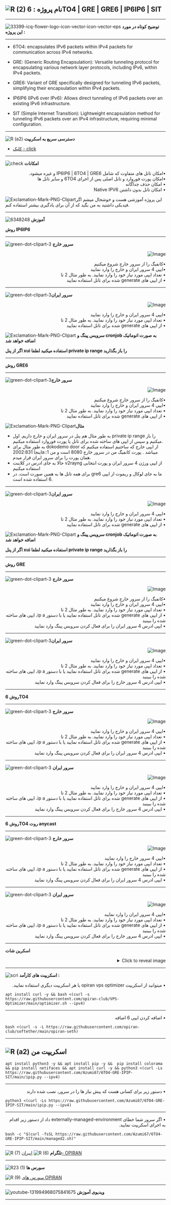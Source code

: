 ![R (2)](https://github.com/Azumi67/PrivateIP-Tunnel/assets/119934376/a064577c-9302-4f43-b3bf-3d4f84245a6f)
نام پروژه : 6TO4 | GRE | GRE6 | IP6IP6 | SIT
---------------------------------------------------------------
----------------------------------
![33399-icq-flower-logo-icon-vector-icon-vector-eps](https://github.com/Azumi67/6TO4-GRE-IPIP-SIT/assets/119934376/9e736d80-9378-447d-a403-2ce0dacc3bec)
**توضیح کوتاه در مورد این پروژه :**

-----------------------


- 6TO4: encapsulates IPv6 packets within IPv4 packets for communication across IPv4 networks.

- GRE: (Generic Routing Encapsulation): Versatile tunneling protocol for encapsulating various network layer protocols, including IPv6, within IPv4 packets.

- GRE6: Variant of GRE specifically designed for tunneling IPv6 packets, simplifying their encapsulation within IPv4 packets.

- IP6IP6 (IPv6 over IPv6): Allows direct tunneling of IPv6 packets over an existing IPv6 infrastructure.

- SIT (Simple Internet Transition): Lightweight encapsulation method for tunneling IPv6 packets over an IPv4 infrastructure, requiring minimal configuration.
------------------------
![R (a2)](https://github.com/Azumi67/RTT-Wireguard/assets/119934376/3f64bfa8-3785-4a0b-beba-366b3cb73719)
**دسترسی سریع به اسکریپت**


- [کلیک - click](https://github.com/Azumi67/Haproxy_TCP_loadbalance#%D8%A7%D8%B3%DA%A9%D8%B1%DB%8C%D9%BE%D8%AA-%D9%85%D9%86)
------------------------
![check](https://github.com/Azumi67/PrivateIP-Tunnel/assets/119934376/13de8d36-dcfe-498b-9d99-440049c0cf14)
**امکانات**
 <div dir="rtl">&bull;امکان تانل های متفاوت که شامل IP6IP6 | 6TO4 | GRE6 و غیره میشود.</div>
 <div dir="rtl">&bull;امکان پورت فوروارد و تانل اصلی پس از اجرای 6TO4 و سایر تانل ها</div>
 <div dir="rtl">&bull; امکان حذف جداگانه</div>
 <div dir="rtl">&bull; امکان تانل بدون داشتن Native IPV6</div>

 

![Exclamation-Mark-PNG-Clipart](https://github.com/Azumi67/Haproxy_TCP_loadbalance/assets/119934376/a462de6d-be16-46dc-aaa8-c21a4c6df669)این پروژه آموزشی هست و خوشحال میشم اگر فیدبکی داشتید به من بگید که از آن برای یادگیری بیشتر استفاده کنم.

 
 ------------------------------------------------------
  
  ![6348248](https://github.com/Azumi67/PrivateIP-Tunnel/assets/119934376/398f8b07-65be-472e-9821-631f7b70f783)
**آموزش**

**روش IP6IP6**

----------------------------------
![green-dot-clipart-3](https://github.com/Azumi67/6TO4-PrivateIP/assets/119934376/902a2efa-f48f-4048-bc2a-5be12143bef3) **سرور خارج** 



 <p align="right">
  <img src="https://github.com/Azumi67/6TO4-GRE-IPIP-SIT/assets/119934376/290ad745-cb6c-4634-a9c0-e6861ddbc084" alt="Image" />
</p>
 <div dir="rtl">&bull;کانفیگ را از سرور خارج شروع میکنیم </div>
   <div dir="rtl">&bull;ایپی 4 سرور ایران و خارج را وارد نمایید </div>
    <div dir="rtl">&bull; تعداد ایپی مورد نیاز خود را وارد نمایید. به طور مثال 2 تا</div>
        <div dir="rtl">&bull; از ایپی های generate شده برای تانل استفاده نمایید</div>


----------------------

![green-dot-clipart-3](https://github.com/Azumi67/6TO4-PrivateIP/assets/119934376/49000de2-53b6-4c5c-888d-f1f397d77b92)**سرور ایران**


<p align="right">
  <img src="https://github.com/Azumi67/6TO4-GRE-IPIP-SIT/assets/119934376/6127f7f5-d892-4cb1-8087-ed590a3834bc" alt="Image" />
</p>
   <div dir="rtl">&bull;ایپی 4 سرور ایران و خارج را وارد نمایید </div>
    <div dir="rtl">&bull; تعداد ایپی مورد نیاز خود را وارد نمایید. به طور مثال 2 تا</div>
        <div dir="rtl">&bull; از ایپی های generate شده برای تانل استفاده نمایید</div>
        

  ![Exclamation-Mark-PNG-Clipart](https://github.com/Azumi67/6TO4-GRE-IPIP-SIT/assets/119934376/1b367bc9-aaed-4a8d-84a6-a2a1fc31b831) 
  **سرویس پینگ و cronjob به صورت اتوماتیک اضافه خواهد شد**
  
  **اگر از پنل xui استفاده میکنید لطفا private ip range را باز بگذارید**



--------------------------------------
**روش GRE6**

--------------------------------

![green-dot-clipart-3](https://github.com/Azumi67/6TO4-GRE-IPIP-SIT/assets/119934376/756f468e-8d6c-45bd-9a4a-a9d056011147)**سرور خارج**


<p align="right">
  <img src="https://github.com/Azumi67/6TO4-GRE-IPIP-SIT/assets/119934376/4b14b9da-c946-48ba-a1f5-c8259b59f9fd" alt="Image" />
</p>
 <div dir="rtl">&bull;کانفیگ را از سرور خارج شروع میکنیم </div>
   <div dir="rtl">&bull;ایپی 4 سرور ایران و خارج را وارد نمایید </div>
    <div dir="rtl">&bull; تعداد ایپی مورد نیاز خود را وارد نمایید. به طور مثال 2 تا</div>
        <div dir="rtl">&bull; از ایپی های generate شده برای تانل استفاده نمایید</div>

![Exclamation-Mark-PNG-Clipart](https://github.com/Azumi67/6TO4-GRE-IPIP-SIT/assets/119934376/590b11fa-f80f-4dc4-bedb-73746458f42b)**مثال**
- به طور مثال هم پنل در سرور ایران و خارج داریم. اول private ip range را باز میکنیم و سپس از ایپی های ساخته شده برای تانل یا پورت فوروارد استفاده میکنیم.
- به طور مثال برای dokodemo door از ایپی خارج که ساختیم استفاده میکنیم که اینجا 2002:831a::1 میباشد . پورت کانفیگ من در سرور خارج 8080 است و من همان پورت را برای سرور ایران قرار میدم.
- حالا به جای ادرس در کلاینت v2rayng از ایپی ورژن 4 سرور ایران و پورت انتخابی استفاده میکنیم
- برای همه تانل ها به همین صورت است. در gre6 ما به جای لوکال و ریموت از ایپی 6 استفاده شده است.

   
 ---------------------------------------
 
 ![green-dot-clipart-3](https://github.com/Azumi67/6TO4-PrivateIP/assets/119934376/49000de2-53b6-4c5c-888d-f1f397d77b92)**سرور ایران**


 <p align="right">
  <img src="https://github.com/Azumi67/6TO4-GRE-IPIP-SIT/assets/119934376/1b53f0b4-5338-444d-a0a3-a02d0ca6e431" alt="Image" />
</p>
   <div dir="rtl">&bull;ایپی 4 سرور ایران و خارج را وارد نمایید </div>
    <div dir="rtl">&bull; تعداد ایپی مورد نیاز خود را وارد نمایید. به طور مثال 2 تا</div>
        <div dir="rtl">&bull; از ایپی های generate شده برای تانل استفاده نمایید</div>

        
  ![Exclamation-Mark-PNG-Clipart](https://github.com/Azumi67/6TO4-GRE-IPIP-SIT/assets/119934376/1b367bc9-aaed-4a8d-84a6-a2a1fc31b831) 
  **سرویس پینگ و cronjob به صورت اتوماتیک اضافه خواهد شد**
  
  **اگر از پنل xui استفاده میکنید لطفا private ip range را باز بگذارید**
  
  ---------------------------------------

**روش GRE**

-------------------------------


![green-dot-clipart-3](https://github.com/Azumi67/6TO4-PrivateIP/assets/119934376/902a2efa-f48f-4048-bc2a-5be12143bef3) **سرور خارج**


 <p align="right">
  <img src="https://github.com/Azumi67/6TO4-GRE-IPIP-SIT/assets/119934376/d63c344a-05c6-4218-84c2-21b6e9ed9c5b" alt="Image" />
</p>

 <div dir="rtl">&bull;کانفیگ را از سرور خارج شروع میکنیم </div>
   <div dir="rtl">&bull;ایپی 4 سرور ایران و خارج را وارد نمایید </div>
    <div dir="rtl">&bull; تعداد ایپی مورد نیاز خود را وارد نمایید. به طور مثال 2 تا</div>
        <div dir="rtl">&bull; از ایپی های generate شده برای تانل استفاده نمایید یا با دستور ip a، ایپی های ساخته شده را ببینید</div>
          <div dir="rtl">&bull; ایپی ادرس 4 سرور ایران را برای فعال کردن سرویس پینگ وارد نمایید</div>


----------------------

![green-dot-clipart-3](https://github.com/Azumi67/6TO4-PrivateIP/assets/119934376/49000de2-53b6-4c5c-888d-f1f397d77b92)**سرور ایران**


<p align="right">
  <img src="https://github.com/Azumi67/6TO4-GRE-IPIP-SIT/assets/119934376/d17bda7e-2d10-4de3-b76c-6af385492ddf" alt="Image" />
</p>

   <div dir="rtl">&bull;ایپی 4 سرور ایران و خارج را وارد نمایید </div>
    <div dir="rtl">&bull; تعداد ایپی مورد نیاز خود را وارد نمایید. به طور مثال 2 تا</div>
        <div dir="rtl">&bull; از ایپی های generate شده برای تانل استفاده نمایید یا با دستور ip a، ایپی های ساخته شده را ببینید</div>
          <div dir="rtl">&bull; ایپی ادرس 4 سرور خارج را برای فعال کردن سرویس پینگ وارد نمایید</div>

--------------------------------------
**روش 6TO4**

-------------------------------
![green-dot-clipart-3](https://github.com/Azumi67/6TO4-PrivateIP/assets/119934376/c14c77ec-dc4e-4c8a-bdc2-4dc4e42a1815) **سرور خارج**


<p align="right">
  <img src="https://github.com/Azumi67/6TO4-GRE-IPIP-SIT/assets/119934376/87f554cb-1f40-475e-9737-a116ef6115dd" alt="Image" />
</p>
   <div dir="rtl">&bull;ایپی 4 سرور ایران و خارج را وارد نمایید </div>
    <div dir="rtl">&bull; تعداد ایپی مورد نیاز خود را وارد نمایید. به طور مثال 2 تا</div>
        <div dir="rtl">&bull; از ایپی های generate شده برای تانل استفاده نمایید یا با دستور ip a، ایپی های ساخته شده را ببینید</div>
          <div dir="rtl">&bull; ایپی ادرس 4 سرور ایران را برای فعال کردن سرویس پینگ وارد نمایید</div>


---------------------------------

![green-dot-clipart-3](https://github.com/Azumi67/6TO4-PrivateIP/assets/119934376/c14c77ec-dc4e-4c8a-bdc2-4dc4e42a1815) **سرور ایران**

<p align="right">
  <img src="https://github.com/Azumi67/6TO4-GRE-IPIP-SIT/assets/119934376/6de6acfa-6528-4c2d-bf26-e39dba8d05cd" alt="Image" />
</p>
   <div dir="rtl">&bull;ایپی 4 سرور ایران و خارج را وارد نمایید </div>
    <div dir="rtl">&bull; تعداد ایپی مورد نیاز خود را وارد نمایید. به طور مثال 2 تا</div>
        <div dir="rtl">&bull; از ایپی های generate شده برای تانل استفاده نمایید یا با دستور ip a، ایپی های ساخته شده را ببینید</div>
          <div dir="rtl">&bull; ایپی ادرس 4 سرور خارج را برای فعال کردن سرویس پینگ وارد نمایید</div>
          
------------------------------------------

**روش 6TO4 روت anycast**

-------------------------------------

![green-dot-clipart-3](https://github.com/Azumi67/6TO4-PrivateIP/assets/119934376/c14c77ec-dc4e-4c8a-bdc2-4dc4e42a1815) **سرور خارج**


<p align="right">
  <img src="https://github.com/Azumi67/6TO4-GRE-IPIP-SIT/assets/119934376/7bc82bd6-57dd-434f-83dd-a1b07221af8f" alt="Image" />
</p>
   <div dir="rtl">&bull;ایپی 4 سرور خارج را وارد نمایید </div>
    <div dir="rtl">&bull; تعداد ایپی مورد نیاز خود را وارد نمایید. به طور مثال 2 تا</div>
        <div dir="rtl">&bull; از ایپی های generate شده برای تانل استفاده نمایید یا با دستور ip a، ایپی های ساخته شده را ببینید</div>
          <div dir="rtl">&bull; ایپی ادرس 4 سرور ایران را برای فعال کردن سرویس پینگ وارد نمایید</div>


---------------------------------

![green-dot-clipart-3](https://github.com/Azumi67/6TO4-PrivateIP/assets/119934376/c14c77ec-dc4e-4c8a-bdc2-4dc4e42a1815) **سرور ایران**

<p align="right">
  <img src="https://github.com/Azumi67/6TO4-GRE-IPIP-SIT/assets/119934376/1bffb577-88b8-4086-b70c-7aa3998098ae" alt="Image" />
</p>
   <div dir="rtl">&bull;ایپی 4 سرور ایران را وارد نمایید </div>
    <div dir="rtl">&bull; تعداد ایپی مورد نیاز خود را وارد نمایید. به طور مثال 2 تا</div>
        <div dir="rtl">&bull; از ایپی های generate شده برای تانل استفاده نمایید یا با دستور ip a، ایپی های ساخته شده را ببینید</div>
          <div dir="rtl">&bull; ایپی ادرس 4 سرور خارج را برای فعال کردن سرویس پینگ وارد نمایید</div>
          
---------------------------------

**اسکرین شات**
<details>
  <summary align="right">Click to reveal image</summary>
  
  <p align="right">
    <img src="https://github.com/Azumi67/6TO4-GRE-IPIP-SIT/assets/119934376/8fabd39b-d38e-49ae-b26e-8f74f764e7d9" alt="menu screen" />
  </p>
</details>


------------------------------------------
![scri](https://github.com/Azumi67/FRP-V2ray-Loadbalance/assets/119934376/cbfb72ac-eff1-46df-b5e5-a3930a4a6651)
**اسکریپت های کارآمد :**


 <div dir="rtl">&bull; میتوانید از اسکریپت opiran vps optimizer یا هر اسکریپت دیگری استفاده نمایید.</div>
 
 
```
apt install curl -y && bash <(curl -s https://raw.githubusercontent.com/opiran-club/VPS-Optimizer/main/optimizer.sh --ipv4)
```
--------------------------------------

<div dir="rtl">&bull; اضافه کردن ایپی 6 اضافه</div>
 
  
```
bash <(curl -s -L https://raw.githubusercontent.com/opiran-club/softether/main/opiran-seth)
```
-----------------------------------------------------
![R (a2)](https://github.com/Azumi67/PrivateIP-Tunnel/assets/119934376/716fd45e-635c-4796-b8cf-856024e5b2b2)
**اسکریپت من**
----------------


```
apt install python3 -y && apt install pip -y &&  pip install colorama && pip install netifaces && apt install curl -y && python3 <(curl -Ls https://raw.githubusercontent.com/Azumi67/6TO4-GRE-IPIP-SIT/main/ipip.py --ipv4)
```
--------------------------------------
 <div dir="rtl">&bull;  دستور زیر برای کسانی هست که پیش نیاز ها را در سرور، نصب شده دارند</div>
 
```
python3 <(curl -Ls https://raw.githubusercontent.com/Azumi67/6TO4-GRE-IPIP-SIT/main/ipip.py --ipv4)
```
--------------------------------------
 <div dir="rtl">&bull; اگر سرور شما خطای externally-managed-environment داد از دستور زیر اقدام به اجرای اسکریپت نمایید.</div>
 
```
bash -c "$(curl -fsSL https://raw.githubusercontent.com/Azumi67/6TO4-GRE-IPIP-SIT/main/managed2.sh)"
```

---------------------------------------------
![R (7)](https://github.com/Azumi67/PrivateIP-Tunnel/assets/119934376/42c09cbb-2690-4343-963a-5deca12218c1)
**تلگرام** 
![R (6)](https://github.com/Azumi67/FRP-V2ray-Loadbalance/assets/119934376/f81bf6e1-cfed-4e24-b944-236f5c0b15d3) [اپیران- OPIRAN](https://github.com/opiran-club)

---------------------------------
![R23 (1)](https://github.com/Azumi67/FRP-V2ray-Loadbalance/assets/119934376/18d12405-d354-48ac-9084-fff98d61d91c)
**سورس ها**


![R (9)](https://github.com/Azumi67/FRP-V2ray-Loadbalance/assets/119934376/33388f7b-f1ab-4847-9e9b-e8b39d75deaa) [سورس های OPIRAN](https://github.com/opiran-club)


-----------------------------------------------------

![youtube-131994968075841675](https://github.com/Azumi67/FRP-V2ray-Loadbalance/assets/119934376/24202a92-aff2-4079-a6c2-9db14cd0ecd1)
**ویدیوی آموزش**

-----------------------------------------


